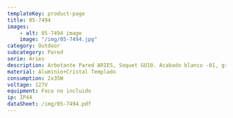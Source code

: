 ```yaml
---
templateKey: product-page
title: 05-7494
images:
    - alt: 05-7494 image
    image: "/img/05-7494.jpg"
category: Outdoor
subcategory: Pared
serie: Aries
description: Arbotante Pared ARIES, Soquet GU10. Acabado blanco -01, gris -03 y grafito -04.
material: Aluminio+Cristal Templado
consumption: 2x35W
voltage: 127V
equipment: Foco no incluido
ip: IP44
dataSheet: /img/05-7494.pdf
---
```


